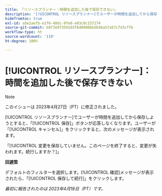```yaml
---
title: 「リソースプランナー：時間を追加した後で保存できない」
description: '[!UICONTROL リソースプランナー]でユーザーが時間を追加してから保存しようとすると、「[!UICONTROL 保存]」ボタンが応答しなくなります。ユーザーが「[!UICONTROL キャンセル]」をクリックすると、未保存の変更に関するメッセージが表示されます。'
hidefromtoc: true
exl-id: a5e2aefb-e1f6-48dc-9fe8-e03c0c157274
source-git-commit: b0f3e9f359165f6d0900bbdb4ba5fa57cf43cffb
workflow-type: ht
source-wordcount: '119'
ht-degree: 100%

---
```


# [!UICONTROL リソースプランナー]：時間を追加した後で保存できない

>[!NOTE]
>
>このイシューは 2023年4月27日（PT）に修正されました。

[!UICONTROL リソースプランナー]でユーザーが時間を追加してから保存しようとすると、「[!UICONTROL 保存]」ボタンが応答しなくなります。ユーザーが「[!UICONTROL キャンセル]」をクリックすると、次のメッセージが表示されます。

「[!UICONTROL 変更を保存していません。このページを終了すると、変更が失われます。続行しますか？]」

**回避策**

デフォルトのフィルターを選択します。[!UICONTROL 確認]メッセージが表示されたら、「[!UICONTROL 保存して続行]」をクリックします。

_最初に報告されたのは 2023年4月18日（PT）です。_
